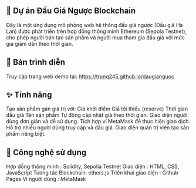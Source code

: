 ## 🛒 Dự án Đấu Giá Ngược Blockchain
Đây là một ứng dụng mô phỏng web hệ thống đấu giá ngược (Đấu giá Hà Lan) được phát triển trên hợp đồng thông minh Ethereum (Sepola Testnet), cho phép người bán tạo sản phẩm và người mua tham gia đấu giá với mức giá giảm dần theo thời gian.

## 🔗 Bản trình diễn
Truy cập trang web demo tại: https://trunq245.github.io/daugianguoc

## ✨ Tính năng
Tạo sản phẩm gán giá trị với:
Giá khởi điểm
Giá tối thiểu (reserve)
Thời gian đấu giá
Tên sản phẩm
Tự động cập nhật giá theo thời gian.
Giao diện người dùng đơn giản và dễ sử dụng.
Tích hợp ví MetaMask để thực hiện giao dịch.
Hỗ trợ nhiều người dùng truy cập và đấu giá.
Giao diện quản trị viên tạo sản phẩm riêng biệt.

## 🧰 Công nghệ sử dụng
Hợp đồng thông minh : Solidity, Sepolia Testnet
Giao diện : HTML, CSS, JavaScript
Tương tác Blockchain: ethers.js
Triển khai giao diện : Github Pages
Ví người dùng : MetaMask
